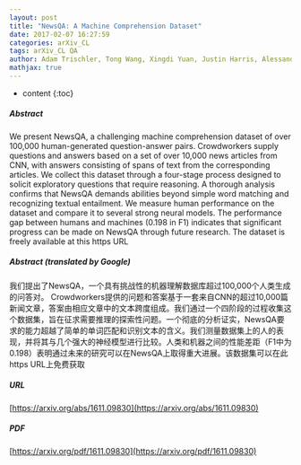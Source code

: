 ```yaml
---
layout: post
title: "NewsQA: A Machine Comprehension Dataset"
date: 2017-02-07 16:27:59
categories: arXiv_CL
tags: arXiv_CL QA
author: Adam Trischler, Tong Wang, Xingdi Yuan, Justin Harris, Alessandro Sordoni, Philip Bachman, Kaheer Suleman
mathjax: true
---
```


* content
{:toc}

##### Abstract
We present NewsQA, a challenging machine comprehension dataset of over 100,000 human-generated question-answer pairs. Crowdworkers supply questions and answers based on a set of over 10,000 news articles from CNN, with answers consisting of spans of text from the corresponding articles. We collect this dataset through a four-stage process designed to solicit exploratory questions that require reasoning. A thorough analysis confirms that NewsQA demands abilities beyond simple word matching and recognizing textual entailment. We measure human performance on the dataset and compare it to several strong neural models. The performance gap between humans and machines (0.198 in F1) indicates that significant progress can be made on NewsQA through future research. The dataset is freely available at this https URL

##### Abstract (translated by Google)
我们提出了NewsQA，一个具有挑战性的机器理解数据库超过100,000个人类生成的问答对。 Crowdworkers提供的问题和答案基于一套来自CNN的超过10,000篇新闻文章，答案由相应文章中的文本跨度组成。我们通过一个四阶段的过程收集这个数据集，旨在征求需要推理的探索性问题。一个彻底的分析证实，NewsQA要求的能力超越了简单的单词匹配和识别文本的含义。我们测量数据集上的人的表现，并将其与几个强大的神经模型进行比较。人类和机器之间的性能差距（F1中为0.198）表明通过未来的研究可以在NewsQA上取得重大进展。该数据集可以在此https URL上免费获取

##### URL
[https://arxiv.org/abs/1611.09830](https://arxiv.org/abs/1611.09830)

##### PDF
[https://arxiv.org/pdf/1611.09830](https://arxiv.org/pdf/1611.09830)

